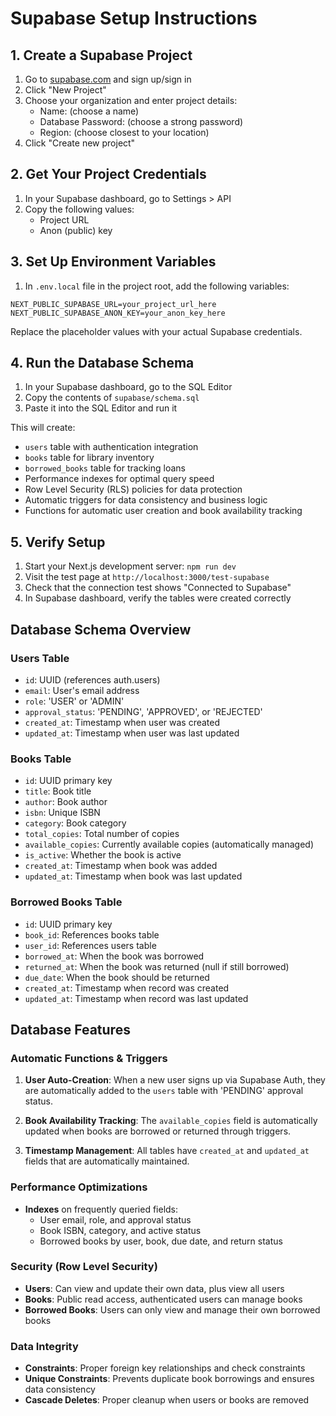 # Supabase Setup Instructions

## 1. Create a Supabase Project

1. Go to [supabase.com](https://supabase.com) and sign up/sign in
2. Click "New Project"
3. Choose your organization and enter project details:
   - Name: (choose a name)
   - Database Password: (choose a strong password)
   - Region: (choose closest to your location)
4. Click "Create new project"

## 2. Get Your Project Credentials

1. In your Supabase dashboard, go to Settings > API
2. Copy the following values:
   - Project URL
   - Anon (public) key

## 3. Set Up Environment Variables

1. In `.env.local` file in the project root, add the following variables:

```env
NEXT_PUBLIC_SUPABASE_URL=your_project_url_here
NEXT_PUBLIC_SUPABASE_ANON_KEY=your_anon_key_here
```

Replace the placeholder values with your actual Supabase credentials.

## 4. Run the Database Schema

1. In your Supabase dashboard, go to the SQL Editor
2. Copy the contents of `supabase/schema.sql`
3. Paste it into the SQL Editor and run it

This will create:

- `users` table with authentication integration
- `books` table for library inventory
- `borrowed_books` table for tracking loans
- Performance indexes for optimal query speed
- Row Level Security (RLS) policies for data protection
- Automatic triggers for data consistency and business logic
- Functions for automatic user creation and book availability tracking

## 5. Verify Setup

1. Start your Next.js development server: `npm run dev`
2. Visit the test page at `http://localhost:3000/test-supabase`
3. Check that the connection test shows "Connected to Supabase"
4. In Supabase dashboard, verify the tables were created correctly

## Database Schema Overview

### Users Table

- `id`: UUID (references auth.users)
- `email`: User's email address
- `role`: 'USER' or 'ADMIN'
- `approval_status`: 'PENDING', 'APPROVED', or 'REJECTED'
- `created_at`: Timestamp when user was created
- `updated_at`: Timestamp when user was last updated

### Books Table

- `id`: UUID primary key
- `title`: Book title
- `author`: Book author
- `isbn`: Unique ISBN
- `category`: Book category
- `total_copies`: Total number of copies
- `available_copies`: Currently available copies (automatically managed)
- `is_active`: Whether the book is active
- `created_at`: Timestamp when book was added
- `updated_at`: Timestamp when book was last updated

### Borrowed Books Table

- `id`: UUID primary key
- `book_id`: References books table
- `user_id`: References users table
- `borrowed_at`: When the book was borrowed
- `returned_at`: When the book was returned (null if still borrowed)
- `due_date`: When the book should be returned
- `created_at`: Timestamp when record was created
- `updated_at`: Timestamp when record was last updated

## Database Features

### Automatic Functions & Triggers

1. **User Auto-Creation**: When a new user signs up via Supabase Auth, they are automatically added to the `users` table with 'PENDING' approval status.

2. **Book Availability Tracking**: The `available_copies` field is automatically updated when books are borrowed or returned through triggers.

3. **Timestamp Management**: All tables have `created_at` and `updated_at` fields that are automatically maintained.

### Performance Optimizations

- **Indexes** on frequently queried fields:
  - User email, role, and approval status
  - Book ISBN, category, and active status
  - Borrowed books by user, book, due date, and return status

### Security (Row Level Security)

- **Users**: Can view and update their own data, plus view all users
- **Books**: Public read access, authenticated users can manage books
- **Borrowed Books**: Users can only view and manage their own borrowed books

### Data Integrity

- **Constraints**: Proper foreign key relationships and check constraints
- **Unique Constraints**: Prevents duplicate book borrowings and ensures data consistency
- **Cascade Deletes**: Proper cleanup when users or books are removed
